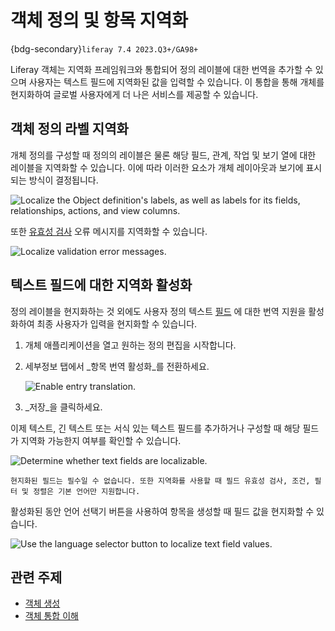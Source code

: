# 객체 정의 및 항목 지역화

{bdg-secondary}`liferay 7.4 2023.Q3+/GA98+`

Liferay 객체는 지역화 프레임워크와 통합되어 정의 레이블에 대한 번역을 추가할 수 있으며 사용자는 텍스트 필드에 지역화된 값을 입력할 수 있습니다. 이 통합을 통해 개체를 현지화하여 글로벌 사용자에게 더 나은 서비스를 제공할 수 있습니다.

## 객체 정의 라벨 지역화

개체 정의를 구성할 때 정의의 레이블은 물론 해당 필드, 관계, 작업 및 보기 열에 대한 레이블을 지역화할 수 있습니다. 이에 따라 이러한 요소가 개체 레이아웃과 보기에 표시되는 방식이 결정됩니다.

![Localize the Object definition's labels, as well as labels for its fields, relationships, actions, and view columns.](./localizing-object-definitions-and-entries/images/01.png)

또한 [유효성 검사](./validations/adding-field-validations.md) 오류 메시지를 지역화할 수 있습니다.

![Localize validation error messages.](./localizing-object-definitions-and-entries/images/02.png)

## 텍스트 필드에 대한 지역화 활성화

정의 레이블을 현지화하는 것 외에도 사용자 정의 텍스트 [필드](fields.md) 에 대한 번역 지원을 활성화하여 최종 사용자가 입력을 현지화할 수 있습니다.

1. 개체 애플리케이션을 열고 원하는 정의 편집을 시작합니다.

1. 세부정보 탭에서 _항목 번역 활성화_를 전환하세요.

   ![Enable entry translation.](./localizing-object-definitions-and-entries/images/03.png)

1. _저장_을 클릭하세요.

이제 텍스트, 긴 텍스트 또는 서식 있는 텍스트 필드를 추가하거나 구성할 때 해당 필드가 지역화 가능한지 여부를 확인할 수 있습니다.

![Determine whether text fields are localizable.](./localizing-object-definitions-and-entries/images/04.png)

```{important}
현지화된 필드는 필수일 수 없습니다. 또한 지역화를 사용할 때 필드 유효성 검사, 조건, 필터 및 정렬은 기본 언어만 지원합니다.
```

활성화된 동안 언어 선택기 버튼을 사용하여 항목을 생성할 때 필드 값을 현지화할 수 있습니다.

![Use the language selector button to localize text field values.](./localizing-object-definitions-and-entries/images/05.png)

## 관련 주제

* [객체 생성](./creating-objects.md) 
* [객체 통합 이해](../understanding-object-integrations.md) 
